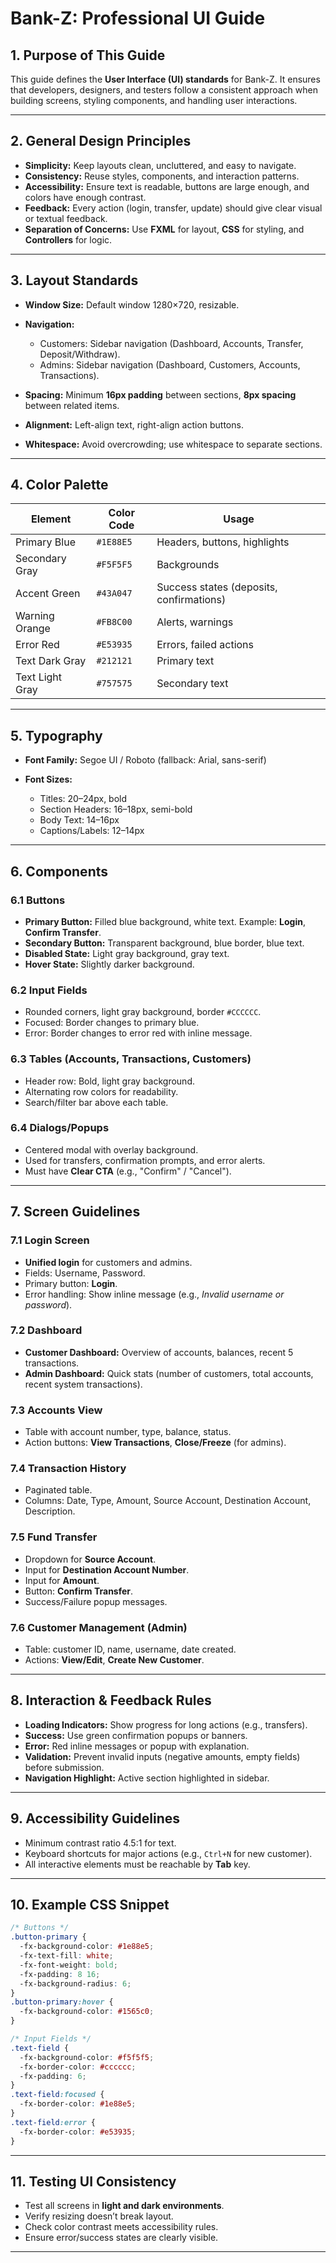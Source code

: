 # Bank-Z: Professional UI Guide

## 1. Purpose of This Guide

This guide defines the **User Interface (UI) standards** for Bank-Z.
It ensures that developers, designers, and testers follow a consistent approach when building screens, styling components, and handling user interactions.

---

## 2. General Design Principles

- **Simplicity:** Keep layouts clean, uncluttered, and easy to navigate.
- **Consistency:** Reuse styles, components, and interaction patterns.
- **Accessibility:** Ensure text is readable, buttons are large enough, and colors have enough contrast.
- **Feedback:** Every action (login, transfer, update) should give clear visual or textual feedback.
- **Separation of Concerns:** Use **FXML** for layout, **CSS** for styling, and **Controllers** for logic.

---

## 3. Layout Standards

- **Window Size:** Default window 1280×720, resizable.
- **Navigation:**

  - Customers: Sidebar navigation (Dashboard, Accounts, Transfer, Deposit/Withdraw).
  - Admins: Sidebar navigation (Dashboard, Customers, Accounts, Transactions).

- **Spacing:** Minimum **16px padding** between sections, **8px spacing** between related items.
- **Alignment:** Left-align text, right-align action buttons.
- **Whitespace:** Avoid overcrowding; use whitespace to separate sections.

---

## 4. Color Palette

| Element         | Color Code | Usage                                    |
| --------------- | ---------- | ---------------------------------------- |
| Primary Blue    | `#1E88E5`  | Headers, buttons, highlights             |
| Secondary Gray  | `#F5F5F5`  | Backgrounds                              |
| Accent Green    | `#43A047`  | Success states (deposits, confirmations) |
| Warning Orange  | `#FB8C00`  | Alerts, warnings                         |
| Error Red       | `#E53935`  | Errors, failed actions                   |
| Text Dark Gray  | `#212121`  | Primary text                             |
| Text Light Gray | `#757575`  | Secondary text                           |

---

## 5. Typography

- **Font Family:** Segoe UI / Roboto (fallback: Arial, sans-serif)
- **Font Sizes:**

  - Titles: 20–24px, bold
  - Section Headers: 16–18px, semi-bold
  - Body Text: 14–16px
  - Captions/Labels: 12–14px

---

## 6. Components

### 6.1 Buttons

- **Primary Button:** Filled blue background, white text.
  Example: **Login**, **Confirm Transfer**.
- **Secondary Button:** Transparent background, blue border, blue text.
- **Disabled State:** Light gray background, gray text.
- **Hover State:** Slightly darker background.

### 6.2 Input Fields

- Rounded corners, light gray background, border `#CCCCCC`.
- Focused: Border changes to primary blue.
- Error: Border changes to error red with inline message.

### 6.3 Tables (Accounts, Transactions, Customers)

- Header row: Bold, light gray background.
- Alternating row colors for readability.
- Search/filter bar above each table.

### 6.4 Dialogs/Popups

- Centered modal with overlay background.
- Used for transfers, confirmation prompts, and error alerts.
- Must have **Clear CTA** (e.g., "Confirm" / "Cancel").

---

## 7. Screen Guidelines

### 7.1 Login Screen

- **Unified login** for customers and admins.
- Fields: Username, Password.
- Primary button: **Login**.
- Error handling: Show inline message (e.g., _Invalid username or password_).

### 7.2 Dashboard

- **Customer Dashboard:** Overview of accounts, balances, recent 5 transactions.
- **Admin Dashboard:** Quick stats (number of customers, total accounts, recent system transactions).

### 7.3 Accounts View

- Table with account number, type, balance, status.
- Action buttons: **View Transactions**, **Close/Freeze** (for admins).

### 7.4 Transaction History

- Paginated table.
- Columns: Date, Type, Amount, Source Account, Destination Account, Description.

### 7.5 Fund Transfer

- Dropdown for **Source Account**.
- Input for **Destination Account Number**.
- Input for **Amount**.
- Button: **Confirm Transfer**.
- Success/Failure popup messages.

### 7.6 Customer Management (Admin)

- Table: customer ID, name, username, date created.
- Actions: **View/Edit**, **Create New Customer**.

---

## 8. Interaction & Feedback Rules

- **Loading Indicators:** Show progress for long actions (e.g., transfers).
- **Success:** Use green confirmation popups or banners.
- **Error:** Red inline messages or popup with explanation.
- **Validation:** Prevent invalid inputs (negative amounts, empty fields) before submission.
- **Navigation Highlight:** Active section highlighted in sidebar.

---

## 9. Accessibility Guidelines

- Minimum contrast ratio 4.5:1 for text.
- Keyboard shortcuts for major actions (e.g., `Ctrl+N` for new customer).
- All interactive elements must be reachable by **Tab** key.

---

## 10. Example CSS Snippet

```css
/* Buttons */
.button-primary {
  -fx-background-color: #1e88e5;
  -fx-text-fill: white;
  -fx-font-weight: bold;
  -fx-padding: 8 16;
  -fx-background-radius: 6;
}
.button-primary:hover {
  -fx-background-color: #1565c0;
}

/* Input Fields */
.text-field {
  -fx-background-color: #f5f5f5;
  -fx-border-color: #cccccc;
  -fx-padding: 6;
}
.text-field:focused {
  -fx-border-color: #1e88e5;
}
.text-field:error {
  -fx-border-color: #e53935;
}
```

---

## 11. Testing UI Consistency

- Test all screens in **light and dark environments**.
- Verify resizing doesn’t break layout.
- Check color contrast meets accessibility rules.
- Ensure error/success states are clearly visible.

---
